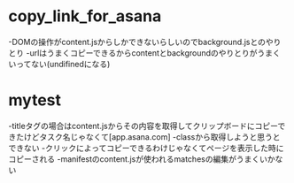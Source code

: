 # copy_link_for_asana
-DOMの操作がcontent.jsからしかできないらしいのでbackground.jsとのやりとり
-urlはうまくコピーできるからcontentとbackgroundのやりとりがうまくいってない(undifinedになる)

# mytest
-titleタグの場合はcontent.jsからその内容を取得してクリップボードにコピーできたけどタスク名じゃなくて[app.asana.com]
-classから取得しようと思うとできない
-クリックによってコピーできるわけじゃなくてページを表示した時にコピーされる
-manifestのcontent.jsが使われるmatchesの編集がうまくいかない
